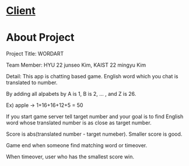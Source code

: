 # [Client](https://github.com/cloneot/madcamp-project2)

# About Project
Project Title: WORDART

Team Member: HYU 22 junseo Kim, KAIST 22 mingyu Kim

Detail: This app is chatting based game. English word which you chat is translated to number. 

By adding all alpabets by A is 1, B is 2, ... , and Z is 26.

Ex) apple -> 1+16+16+12+5 = 50

If you start game server tell target number and your goal is to find English word whose translated number is as close as target number.

Score is abs(translated number - target numeber). Smaller score is good.

Game end when someone find matching word or timeover.

When timeover, user who has the smallest score win.
